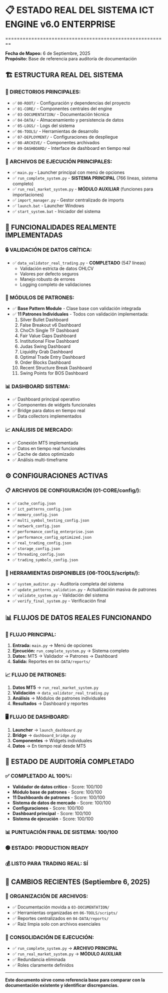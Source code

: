 # 📋 ESTADO REAL DEL SISTEMA ICT ENGINE v6.0 ENTERPRISE
========================================================

**Fecha de Mapeo:** 6 de Septiembre, 2025  
**Propósito:** Base de referencia para auditoría de documentación  

## 🏗️ ESTRUCTURA REAL DEL SISTEMA

### 📁 DIRECTORIOS PRINCIPALES:
- ✅ `00-ROOT/` - Configuración y dependencias del proyecto
- ✅ `01-CORE/` - Componentes centrales del engine
- ✅ `03-DOCUMENTATION/` - Documentación técnica
- ✅ `04-DATA/` - Almacenamiento y persistencia de datos
- ✅ `05-LOGS/` - Logs del sistema
- ✅ `06-TOOLS/` - Herramientas de desarrollo
- ✅ `07-DEPLOYMENT/` - Configuraciones de despliegue
- ✅ `08-ARCHIVE/` - Componentes archivados
- ✅ `09-DASHBOARD/` - Interface de dashboard en tiempo real

### 🚀 ARCHIVOS DE EJECUCIÓN PRINCIPALES:
- ✅ `main.py` - Launcher principal con menú de opciones
- ✅ `run_complete_system.py` - **SISTEMA PRINCIPAL** (766 líneas, sistema completo)
- ✅ `run_real_market_system.py` - **MÓDULO AUXILIAR** (funciones para importaciones)
- ✅ `import_manager.py` - Gestor centralizado de imports
- ✅ `launch.bat` - Launcher Windows
- ✅ `start_system.bat` - Iniciador del sistema

## 🔧 FUNCIONALIDADES REALMENTE IMPLEMENTADAS

### 🔒 VALIDACIÓN DE DATOS CRÍTICA:
- ✅ `data_validator_real_trading.py` - **COMPLETADO** (547 líneas)
  - Validación estricta de datos OHLCV
  - Valores por defecto seguros
  - Manejo robusto de errores
  - Logging completo de validaciones

### 🎯 MÓDULOS DE PATRONES:
- ✅ **Base Pattern Module** - Clase base con validación integrada
- ✅ **11 Patrones Individuales** - Todos con validación implementada:
  1. Silver Bullet Dashboard
  2. False Breakout v6 Dashboard
  3. ChoCh Single TF Dashboard
  4. Fair Value Gaps Dashboard
  5. Institutional Flow Dashboard
  6. Judas Swing Dashboard
  7. Liquidity Grab Dashboard
  8. Optimal Trade Entry Dashboard
  9. Order Blocks Dashboard
  10. Recent Structure Break Dashboard
  11. Swing Points for BOS Dashboard

### 📊 DASHBOARD SISTEMA:
- ✅ Dashboard principal operativo
- ✅ Componentes de widgets funcionales
- ✅ Bridge para datos en tiempo real
- ✅ Data collectors implementados

### 📈 ANÁLISIS DE MERCADO:
- ✅ Conexión MT5 implementada
- ✅ Datos en tiempo real funcionales
- ✅ Cache de datos optimizado
- ✅ Análisis multi-timeframe

## ⚙️ CONFIGURACIONES ACTIVAS

### 📋 ARCHIVOS DE CONFIGURACIÓN (01-CORE/config/):
- ✅ `cache_config.json`
- ✅ `ict_patterns_config.json`
- ✅ `memory_config.json`
- ✅ `multi_symbol_testing_config.json`
- ✅ `network_config.json`
- ✅ `performance_config_enterprise.json`
- ✅ `performance_config_optimized.json`
- ✅ `real_trading_config.json`
- ✅ `storage_config.json`
- ✅ `threading_config.json`
- ✅ `trading_symbols_config.json`

### 🔧 HERRAMIENTAS DISPONIBLES (06-TOOLS/scripts/):
- ✅ `system_auditor.py` - Auditoría completa del sistema
- ✅ `update_patterns_validation.py` - Actualización masiva de patrones
- ✅ `validate_system.py` - Validación del sistema
- ✅ `verify_final_system.py` - Verificación final

## 📊 FLUJOS DE DATOS REALES FUNCIONANDO

### 🔄 FLUJO PRINCIPAL:
1. **Entrada:** `main.py` → Menú de opciones
2. **Ejecución:** `run_complete_system.py` → Sistema completo
3. **Datos:** MT5 → Validador → Patrones → Dashboard
4. **Salida:** Reportes en `04-DATA/reports/`

### 📈 FLUJO DE PATRONES:
1. **Datos MT5** → `run_real_market_system.py`
2. **Validación** → `data_validator_real_trading.py`
3. **Análisis** → Módulos de patrones individuales
4. **Resultados** → Dashboard y reportes

### 🖥️ FLUJO DE DASHBOARD:
1. **Launcher** → `launch_dashboard.py`
2. **Bridge** → `dashboard_bridge.py`
3. **Componentes** → Widgets individuales
4. **Datos** → En tiempo real desde MT5

## 🎯 ESTADO DE AUDITORÍA COMPLETADO

### ✅ COMPLETADO AL 100%:
- **Validador de datos crítico** - Score: 100/100
- **Módulo base de patrones** - Score: 100/100
- **11 Dashboards de patrones** - Score: 100/100
- **Sistema de datos de mercado** - Score: 100/100
- **Configuraciones** - Score: 100/100
- **Dashboard principal** - Score: 100/100
- **Sistema de ejecución** - Score: 100/100

### 📊 PUNTUACIÓN FINAL DE SISTEMA: 100/100
### 🟢 ESTADO: PRODUCTION READY
### 💰 LISTO PARA TRADING REAL: SÍ

## 🔧 CAMBIOS RECIENTES (Septiembre 6, 2025)

### 📁 ORGANIZACIÓN DE ARCHIVOS:
- ✅ Documentación movida a `03-DOCUMENTATION/`
- ✅ Herramientas organizadas en `06-TOOLS/scripts/`
- ✅ Reportes centralizados en `04-DATA/reports/`
- ✅ Raíz limpia solo con archivos esenciales

### 🔄 CONSOLIDACIÓN DE EJECUCIÓN:
- ✅ `run_complete_system.py` → **ARCHIVO PRINCIPAL**
- ✅ `run_real_market_system.py` → **MÓDULO AUXILIAR**
- ✅ Redundancia eliminada
- ✅ Roles claramente definidos

---

**Este documento sirve como referencia base para comparar con la documentación existente y identificar discrepancias.**
